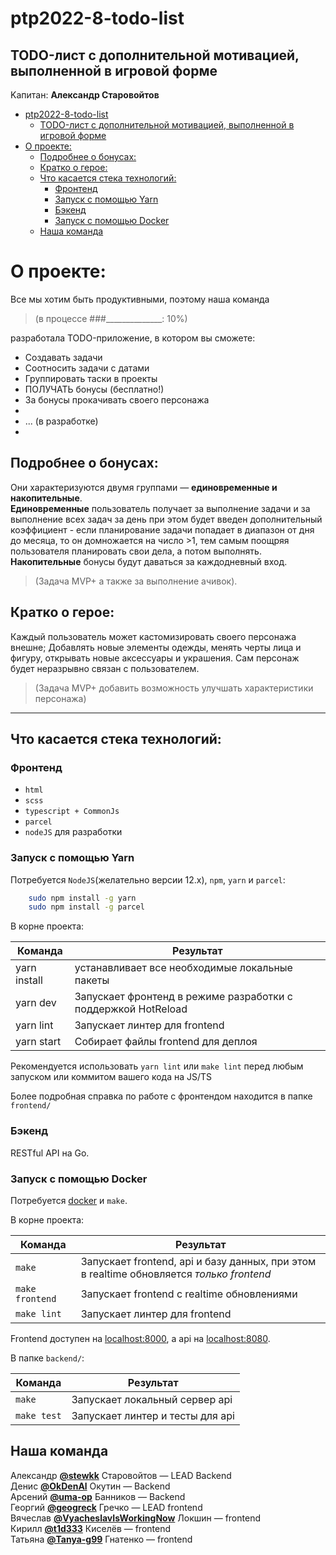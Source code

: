 # ptp2022-8-todo-list
## TODO-лист c дополнительной мотивацией, выполненной в игровой форме  
Kапитан: **Александр Старовойтов**

- [ptp2022-8-todo-list](#ptp2022-8-todo-list)
  - [TODO-лист c дополнительной мотивацией, выполненной в игровой форме](#todo-лист-c-дополнительной-мотивацией-выполненной-в-игровой-форме)
- [О проекте:](#о-проекте)
  - [Подробнее о бонусах:](#подробнее-о-бонусах)
  - [Кратко о герое:](#кратко-о-герое)
  - [Что касается стека технологий:](#что-касается-стека-технологий)
    - [Фронтенд](#фронтенд)
    - [Запуск с помощью Yarn](#запуск-с-помощью-yarn)
    - [Бэкенд](#бэкенд)
    - [Запуск с помощью Docker](#запуск-с-помощью-docker)
  - [Наша команда](#наша-команда)

О проекте:
===

Все мы хотим быть продуктивными, поэтому наша команда
>(в процессе ###______________: 10%)
>
разработала TODO-приложение, в котором вы сможете:

+ Создавать задачи
+ Соотносить задачи с датами
+ Группировать таски в проекты
+ ПОЛУЧАТЬ бонусы (бесплатно!)
+ За бонусы прокачивать своего персонажа
+
+ ... (в разработке)
+

Подробнее о бонусах:
---
Они характеризуются двумя группами — **единовременные и накопительные**.  
**Единовременные** пользователь получает за выполнение задачи и за выполнение всех задач за день
при этом будет введен дополнительный коэффициент - если планирование задачи попадает в диапазон от дня до месяца,
то он домножается на число >1, тем самым поощряя пользователя планировать свои дела, а потом выполнять.  
**Накопительные** бонусы будут даваться за каждодневный вход.

>(Задача MVP+ а также за выполнение ачивок).

Кратко о герое:
---

Каждый пользователь может кастомизировать своего персонажа внешне;
Добавлять новые элементы одежды, менять черты лица и фигуру,
открывать новые аксессуары и украшения.
Сам персонаж будет неразрывно связан с пользователем.

>(Задача MVP+ добавить возможность улучшать характеристики персонажа)

---
## Что касается стека технологий:

### Фронтенд

- `html`
- `scss`
- `typescript + CommonJs`
- `parcel`
- `nodeJS` для разработки

### Запуск с помощью Yarn

Потребуется `NodeJS`(желательно версии 12.x), `npm`, `yarn` и `parcel`:
```sh
    sudo npm install -g yarn
    sudo npm install -g parcel
```
В корне проекта:

| Команда      | Результат                                                     |
|--------------|---------------------------------------------------------------|
| yarn install | устанавливает все необходимые локальные пакеты                |
| yarn dev     | Запускает фронтенд в режиме разработки с поддержкой HotReload |
| yarn lint    | Запускает линтер для frontend                                 |
| yarn start   | Собирает файлы frontend для деплоя                            |

Рекомендуется использовать `yarn lint` или `make lint` перед любым запуском или коммитом вашего кода на JS/TS

Более подробная справка по работе с фронтендом находится в папке `frontend/`

### Бэкенд

RESTful API на Go.

### Запуск с помощью Docker

Потребуется [docker](https://docs.docker.com/engine/install/) и `make`.

В корне проекта:

| Команда         | Результат                                                                                |
|-----------------|------------------------------------------------------------------------------------------|
| `make`          | Запускает frontend, api и базу данных, при этом в realtime обновляется *только frontend* |
| `make frontend` | Запускает frontend с realtime обновлениями                                               |
| `make lint`     | Запускает линтер для frontend                                                            |

Frontend доступен на [localhost:8000](http://localhost:8000), а api на [localhost:8080](http://localhost:8080).

В папке `backend/`:

| Команда     | Результат                        |
|-------------|----------------------------------|
| `make`      | Запускает локальный сервер api   |
| `make test` | Запускает линтер и тесты для api |

## Наша команда

Александр **[@stewkk](https://github.com/stewkk)** Старовойтов — LEAD Backend  
Денис **[@OkDenAl](https://github.com/OkDenAl)** Окутин — Backend  
Арсений **[@uma-op](https://github.com/uma-op)** Банников — Backend  
Георгий **[@geogreck](https://github.com/geogreck)** Гречко — LEAD frontend  
Вячеслав **[@VyacheslavIsWorkingNow](https://github.com/VyacheslavIsWorkingNow)** Локшин — frontend  
Кирилл **[@t1d333](https://github.com/t1d333)** Киселёв —  frontend  
Татьяна **[@Tanya-g99](https://github.com/Tanya-g99)** Гнатенко — frontend  
